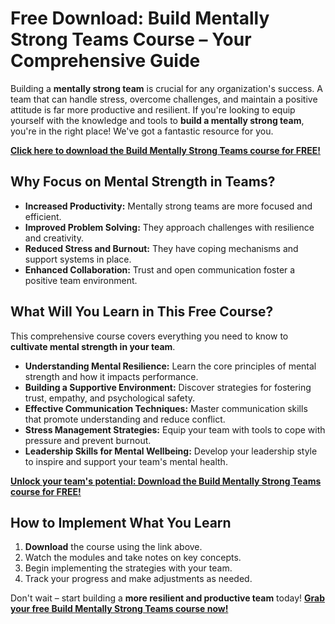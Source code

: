 # Free Download: Build Mentally Strong Teams Course – Your Comprehensive Guide

Building a **mentally strong team** is crucial for any organization's success. A team that can handle stress, overcome challenges, and maintain a positive attitude is far more productive and resilient. If you're looking to equip yourself with the knowledge and tools to **build a mentally strong team**, you're in the right place! We've got a fantastic resource for you.

[**Click here to download the Build Mentally Strong Teams course for FREE!**](https://udemywork.com/build-mentally-strong-teams-course)

## Why Focus on Mental Strength in Teams?

*   **Increased Productivity:** Mentally strong teams are more focused and efficient.
*   **Improved Problem Solving:** They approach challenges with resilience and creativity.
*   **Reduced Stress and Burnout:** They have coping mechanisms and support systems in place.
*   **Enhanced Collaboration:** Trust and open communication foster a positive team environment.

## What Will You Learn in This Free Course?

This comprehensive course covers everything you need to know to **cultivate mental strength in your team**.

*   **Understanding Mental Resilience:** Learn the core principles of mental strength and how it impacts performance.
*   **Building a Supportive Environment:** Discover strategies for fostering trust, empathy, and psychological safety.
*   **Effective Communication Techniques:** Master communication skills that promote understanding and reduce conflict.
*   **Stress Management Strategies:** Equip your team with tools to cope with pressure and prevent burnout.
*   **Leadership Skills for Mental Wellbeing:** Develop your leadership style to inspire and support your team's mental health.

[**Unlock your team's potential: Download the Build Mentally Strong Teams course for FREE!**](https://udemywork.com/build-mentally-strong-teams-course)

## How to Implement What You Learn

1.  **Download** the course using the link above.
2.  Watch the modules and take notes on key concepts.
3.  Begin implementing the strategies with your team.
4.  Track your progress and make adjustments as needed.

Don't wait – start building a **more resilient and productive team** today! **[Grab your free Build Mentally Strong Teams course now!](https://udemywork.com/build-mentally-strong-teams-course)**
